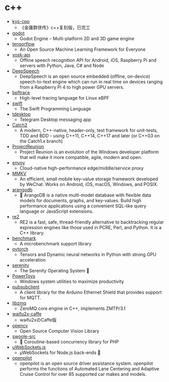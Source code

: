 # c++
- [kys-cpp](https://github.com/scarsty/kys-cpp)
  - 《金庸群侠传》c++复刻版，已完工
- [godot](https://github.com/godotengine/godot)
  - Godot Engine – Multi-platform 2D and 3D game engine
- [tensorflow](https://github.com/tensorflow/tensorflow)
  - An Open Source Machine Learning Framework for Everyone
- [vosk-api](https://github.com/alphacep/vosk-api)
  - Offline speech recognition API for Android, iOS, Raspberry Pi and servers with Python, Java, C# and Node
- [DeepSpeech](https://github.com/mozilla/DeepSpeech)
  - DeepSpeech is an open source embedded (offline, on-device) speech-to-text engine which can run in real time on devices ranging from a Raspberry Pi 4 to high power GPU servers.
- [bpftrace](https://github.com/iovisor/bpftrace)
  - High-level tracing language for Linux eBPF
- [swift](https://github.com/apple/swift)
  - The Swift Programming Language
- [tdesktop](https://github.com/telegramdesktop/tdesktop)
  - Telegram Desktop messaging app
- [Catch2](https://github.com/catchorg/Catch2)
  - A modern, C++-native, header-only, test framework for unit-tests, TDD and BDD - using C++11, C++14, C++17 and later (or C++03 on the Catch1.x branch)
- [ProjectReunion](https://github.com/microsoft/ProjectReunion)
  - Project Reunion is an evolution of the Windows developer platform that will make it more compatible, agile, modern and open.
- [envoy](https://github.com/envoyproxy/envoy)
  - Cloud-native high-performance edge/middle/service proxy
- [MMKV](https://github.com/Tencent/MMKV)
  - An efficient, small mobile key-value storage framework developed by WeChat. Works on Android, iOS, macOS, Windows, and POSIX.
- [arangodb](https://github.com/arangodb/arangodb)
  - 🥑 ArangoDB is a native multi-model database with flexible data models for documents, graphs, and key-values. Build high performance applications using a convenient SQL-like query language or JavaScript extensions.
- [re2](https://github.com/google/re2)
  - RE2 is a fast, safe, thread-friendly alternative to backtracking regular expression engines like those used in PCRE, Perl, and Python. It is a C++ library.
- [benchmark](https://github.com/google/benchmark)
  - A microbenchmark support library
- [pytorch](https://github.com/pytorch/pytorch)
  - Tensors and Dynamic neural networks in Python with strong GPU acceleration
- [serenity](https://github.com/SerenityOS/serenity)
  - The Serenity Operating System 🐞
- [PowerToys](https://github.com/microsoft/PowerToys)
  - Windows system utilities to maximize productivity
- [pubsubclient](https://github.com/knolleary/pubsubclient)
  - A client library for the Arduino Ethernet Shield that provides support for MQTT.
- [libzmq](https://github.com/zeromq/libzmq)
  - ZeroMQ core engine in C++, implements ZMTP/3.1
- [waifu2x-caffe](https://github.com/lltcggie/waifu2x-caffe)
  - waifu2xのCaffe版
- [opencv](https://github.com/opencv/opencv)
  - Open Source Computer Vision Library
- [swoole-src](https://github.com/swoole/swoole-src)
  - 🚀 Coroutine-based concurrency library for PHP
- [uWebSockets.js](https://github.com/uNetworking/uWebSockets.js)
  - μWebSockets for Node.js back-ends 🤘
- [openpilot](https://github.com/commaai/openpilot)
  - openpilot is an open source driver assistance system. openpilot performs the functions of Automated Lane Centering and Adaptive Cruise Control for over 85 supported car makes and models.
